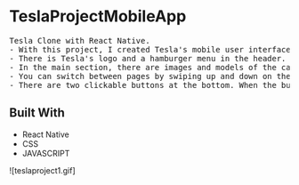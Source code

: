 # TeslaProjectMobileApp
<!DOCTYPE html>
<html lang="en">
<head>
    <meta charset="UTF-8">
</head>
<body>
  <pre>Tesla Clone with React Native.
- With this project, I created Tesla's mobile user interface.
- There is Tesla's logo and a hamburger menu in the header.
- In the main section, there are images and models of the cars and a subheading stating that users can order online.
- You can switch between pages by swiping up and down on the main screen and see the different models on each page.
- There are two clickable buttons at the bottom. When the buttons are clicked, they give a warning.
</pre>
<h2 id="built-with">Built With</h2>
  <ul>
    <li>React Native</li>
    <li>CSS</li>
    <li>JAVASCRIPT</li>
  </ul>
<!-- <p>You can reach to Website, when you are click <a href="https://cafeeqrmenu.netlify.app/">HERE</a>.</p> -->
</body>
</html>

![teslaproject1.gif]



